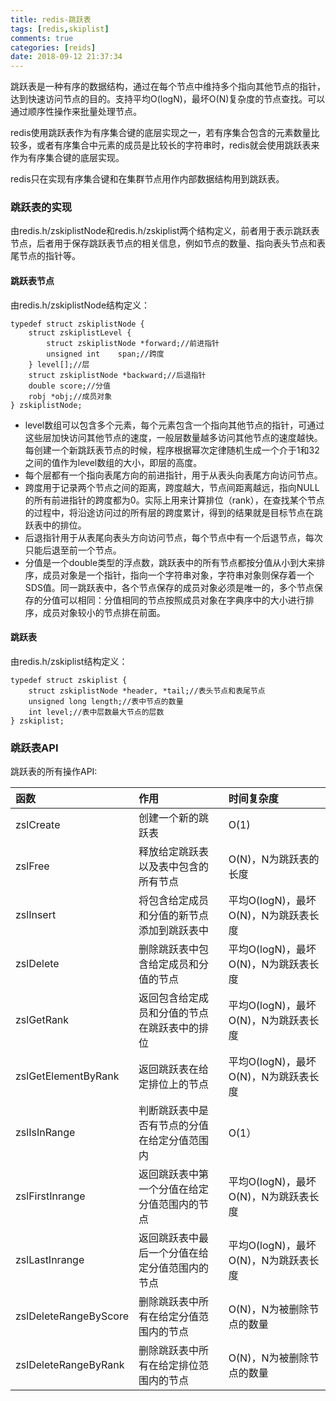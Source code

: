 ```yaml
---
title: redis-跳跃表
tags: [redis,skiplist]
comments: true
categories: [reids]
date: 2018-09-12 21:37:34
---
```

跳跃表是一种有序的数据结构，通过在每个节点中维持多个指向其他节点的指针，达到快速访问节点的目的。支持平均O(logN)，最坏O(N)复杂度的节点查找。可以通过顺序性操作来批量处理节点。

redis使用跳跃表作为有序集合键的底层实现之一，若有序集合包含的元素数量比较多，或者有序集合中元素的成员是比较长的字符串时，redis就会使用跳跃表来作为有序集合键的底层实现。

redis只在实现有序集合键和在集群节点用作内部数据结构用到跳跃表。

### 跳跃表的实现
由redis.h/zskiplistNode和redis.h/zskiplist两个结构定义，前者用于表示跳跃表节点，后者用于保存跳跃表节点的相关信息，例如节点的数量、指向表头节点和表尾节点的指针等。

#### 跳跃表节点
由redis.h/zskiplistNode结构定义：

```
typedef struct zskiplistNode {
	struct zskiplistLevel {
		struct zskiplistNode *forward;//前进指针
		unsigned int 	span;//跨度
	} level[];//层
	struct zskiplistNode *backward;//后退指针
	double score;//分值
	robj *obj;//成员对象
} zskiplistNode;
```
* level数组可以包含多个元素，每个元素包含一个指向其他节点的指针，可通过这些层加快访问其他节点的速度，一般层数量越多访问其他节点的速度越快。每创建一个新跳跃表节点的时候，程序根据幂次定律随机生成一个介于1和32之间的值作为level数组的大小，即层的高度。
* 每个层都有一个指向表尾方向的前进指针，用于从表头向表尾方向访问节点。
* 跨度用于记录两个节点之间的距离，跨度越大，节点间距离越远，指向NULL的所有前进指针的跨度都为0。实际上用来计算排位（rank），在查找某个节点的过程中，将沿途访问过的所有层的跨度累计，得到的结果就是目标节点在跳跃表中的排位。
* 后退指针用于从表尾向表头方向访问节点，每个节点中有一个后退节点，每次只能后退至前一个节点。
* 分值是一个double类型的浮点数，跳跃表中的所有节点都按分值从小到大来排序，成员对象是一个指针，指向一个字符串对象，字符串对象则保存着一个SDS值。同一跳跃表中，各个节点保存的成员对象必须是唯一的，多个节点保存的分值可以相同：分值相同的节点按照成员对象在字典序中的大小进行排序，成员对象较小的节点排在前面。

#### 跳跃表
由redis.h/zskiplist结构定义：

```
typedef struct zskiplist {
	struct zskiplistNode *header, *tail;//表头节点和表尾节点
	unsigned long length;//表中节点的数量
	int level;//表中层数最大节点的层数
} zskiplist;
```
### 跳跃表API
跳跃表的所有操作API:

函数 | 作用 | 时间复杂度
:- | :- | :-
zslCreate | 创建一个新的跳跃表 | O(1)
zslFree | 释放给定跳跃表以及表中包含的所有节点 | O(N)，N为跳跃表的长度
zslInsert | 将包含给定成员和分值的新节点添加到跳跃表中 | 平均O(logN)，最坏O(N)，N为跳跃表长度
zslDelete | 删除跳跃表中包含给定成员和分值的节点 | 平均O(logN)，最坏O(N)，N为跳跃表长度
zslGetRank | 返回包含给定成员和分值的节点在跳跃表中的排位 | 平均O(logN)，最坏O(N)，N为跳跃表长度
zslGetElementByRank | 返回跳跃表在给定排位上的节点 | 平均O(logN)，最坏O(N)，N为跳跃表长度
zslIsInRange | 判断跳跃表中是否有节点的分值在给定分值范围内 | O(1）
zslFirstInrange | 返回跳跃表中第一个分值在给定分值范围内的节点 | 平均O(logN)，最坏O(N)，N为跳跃表长度
zslLastInrange | 返回跳跃表中最后一个分值在给定分值范围内的节点 | 平均O(logN)，最坏O(N)，N为跳跃表长度
zslDeleteRangeByScore | 删除跳跃表中所有在给定分值范围内的节点 | O(N)，N为被删除节点的数量
zslDeleteRangeByRank | 删除跳跃表中所有在给定排位范围内的节点 | O(N)，N为被删除节点的数量
